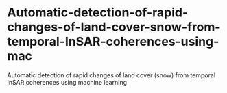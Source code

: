 # Automatic-detection-of-rapid-changes-of-land-cover-snow-from-temporal-InSAR-coherences-using-mac
Automatic detection of rapid changes of land cover  (snow) from temporal InSAR coherences using  machine learning
